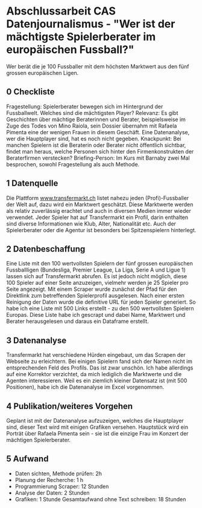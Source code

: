 # Abschlussarbeit CAS Datenjournalismus - "Wer ist der mächtigste Spielerberater im europäischen Fussball?"
 
Wer berät die je 100 Fussballer mit dem höchsten Marktwert aus den fünf grossen europäischen Ligen. 

## 0 Checkliste
Fragestellung: Spielerberater bewegen sich im Hintergrund der Fussballwelt. Welches sind die mächtigsten Player?
Relevanz: Es gibt Geschichten über mächtige Beraterinnen und Berater, beispielsweise im Zuge des Todes von Mino Raiola, sein Dossier übernahm mit Rafaela Pimenta eine der wenigen Frauen in diesem Geschäft. Eine Datenanalyse, wer die Hauptplayer sind, hat es noch nicht gegeben. 
Knackpunkt: Bei manchen Spielern ist die Beraterin oder Berater nicht öffentlich sichtbar, findet man heraus, welche Personen sich hinter den Firmenkonstrukten der Beraterfirmen verstecken?
Briefing-Person: Im Kurs mit Barnaby zwei Mal besprochen, sowohl Fragestellung als auch Methode. 

## 1 Datenquelle
Die Plattform www.transfermarkt.ch listet nahezu jeden (Profi)-Fussballer der Welt auf, dazu wird ein Marktwert geschätzt. Diese Marktwerte werden als relativ zuverlässig erachtet und auch in diversen Medien immer wieder verwendet. Jeder Spieler hat auf Transfermarkt ein Profil, darin enthalten sind diverse Informationen wie Klub, Alter, Nationalität etc. Auch der Spielerberater oder die Agentur ist besonders bei Spitzenspielern hinterlegt. 

## 2 Datenbeschaffung
Eine Liste mit den 100 wertvollsten Spielern der fünf grossen europäischen Fussballligen (Bundesliga, Premier League, La Liga, Serie A und Ligue 1) lassen sich auf Transfermarkt abrufen. Es ist jedoch nicht möglich, diese 100 Spieler auf einer Seite anzuzeigen, vielmehr werden je 25 Spieler pro Seite angezeigt. Mit einem Scraper wurde zunächst der Pfad für den Direktlink zum betreffenden Spielerprofil ausgelesen. Nach einer ersten Reinigung der Daten wurde die definitive URL für jeden Spieler generiert. So habe ich eine Liste mit 500 Links erstellt - zu den 500 wertvollsten Spielern Europas. Diese Liste habe ich gescrapt und dabei Name, Marktwert und Berater herausgelesen und daraus ein Dataframe erstellt. 

## 3 Datenanalyse
Transfermarkt hat verschiedene Hürden eingebaut, um das Scrapen der Webseite zu erleichtern. Bei einigen Spielern fand sich der Namen nicht im entsprechenden Feld des Profils. Das ist zwar unschön. Ich habe allerdings auf eine Korrektor verzichtet, da mich lediglich die Marktwerte und die Agenten interessieren. Weil es ein ziemlich kleiner Datensatz ist (mit 500 Positionen), habe ich die Datenanalyse im Excel vorgenommen. 

## 4 Publikation/weiteres Vorgehen
Geplant ist mit der Datenanalyse aufzuzeigen, welches die Hauptplayer sind, dieser Text wird mit einigen Grafiken versehen. Hauptstück wird ein Porträt über Rafaela Pimenta sein - sie ist die einzige Frau im Konzert der mächtigen Spielerberater. 

## 5 Aufwand
- Daten sichten, Methode prüfen: 2h
- Planung der Recherche: 1 h
- Programmierung Scraper: 12 Stunden
- Analyse der Daten: 2 Stunden
- Grafiken: 1 Stunde
Gesamtaufwand ohne Text schreiben: 18 Stunden
